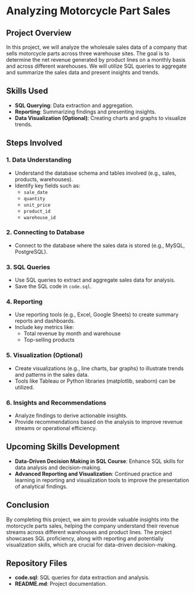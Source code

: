 # Analyzing Motorcycle Part Sales

## Project Overview

In this project, we will analyze the wholesale sales data of a company that sells motorcycle parts across three warehouse sites. The goal is to determine the net revenue generated by product lines on a monthly basis and across different warehouses. We will utilize SQL queries to aggregate and summarize the sales data and present insights and trends.

## Skills Used

- **SQL Querying**: Data extraction and aggregation.
- **Reporting**: Summarizing findings and presenting insights.
- **Data Visualization (Optional)**: Creating charts and graphs to visualize trends.

## Steps Involved

### 1. Data Understanding
- Understand the database schema and tables involved (e.g., sales, products, warehouses).
- Identify key fields such as:
  - `sale_date`
  - `quantity`
  - `unit_price`
  - `product_id`
  - `warehouse_id`

### 2. Connecting to Database
- Connect to the database where the sales data is stored (e.g., MySQL, PostgreSQL).

### 3. SQL Queries
- Use SQL queries to extract and aggregate sales data for analysis.
- Save the SQL code in `code.sql`.

### 4. Reporting
- Use reporting tools (e.g., Excel, Google Sheets) to create summary reports and dashboards.
- Include key metrics like:
  - Total revenue by month and warehouse
  - Top-selling products

### 5. Visualization (Optional)
- Create visualizations (e.g., line charts, bar graphs) to illustrate trends and patterns in the sales data.
- Tools like Tableau or Python libraries (matplotlib, seaborn) can be utilized.

### 6. Insights and Recommendations
- Analyze findings to derive actionable insights.
- Provide recommendations based on the analysis to improve revenue streams or operational efficiency.

## Upcoming Skills Development
- **Data-Driven Decision Making in SQL Course**: Enhance SQL skills for data analysis and decision-making.
- **Advanced Reporting and Visualization**: Continued practice and learning in reporting and visualization tools to improve the presentation of analytical findings.

## Conclusion
By completing this project, we aim to provide valuable insights into the motorcycle parts sales, helping the company understand their revenue streams across different warehouses and product lines. The project showcases SQL proficiency, along with reporting and potentially visualization skills, which are crucial for data-driven decision-making.

## Repository Files
- **code.sql**: SQL queries for data extraction and analysis.
- **README.md**: Project documentation.

